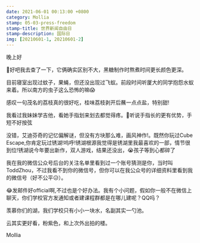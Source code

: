 ```yaml
---
date: 2021-06-01 00:13:00 +0800
category: Mollia
stamp: 05-03-press-freedom
stamp-title: 世界新闻自由日
stamp-description: 国际日
img: [20210601-1, 20210601-2]
---
```


晚上好

🤣好吧我去查了一下，它俩确实区别不大，黑糖制作时熬煮时间更长颜色更深。

目前寝室出现过蚊子，果蝇，但还没出现过飞蚁。前段时间听厦大的同学抱怨水蚁来着。所以南方的虫子这么恐怖的嘛😱

感叹一句茂名的荔枝真的很好吃，桂味荔枝剥开后蘸一点点盐，特别甜!

我看过我妹妹学吉他，看她手指划来划去都觉得疼。🤣听说手指长的更有优势，手短不好按弦

没错，艾迪芬奇的记忆偏解谜，但没有方块那么难，画风神作!。既然你玩过Cube Escape,你肯定玩过锈湖!呜呼!锈湖根源我觉得是锈湖里我最喜欢的一部，情节很到位!锈湖说今年要出新作，双人游戏，结果还没出，😭孩子等到心都碎了

我在我的微信公众号后台的关注名单里看到过一个账号猜测是你，当时叫ToddZhou，不过我看不到你的微信号，但你可以在我公众号的详细资料里看到我的微信号（好不公平😥）。

😂发邮件好official啊,不过也是个好办法。我有个小问题，假如你一般不在微信上聊天，你们学校官方发通知或者建课程群都是在哪儿建呢？QQ吗？

羡慕你们的湖，我们学校只有小小一块水，名副其实一勺池。

云其实更好看，粉紫色，和上次外出拍的楼。

Mollia